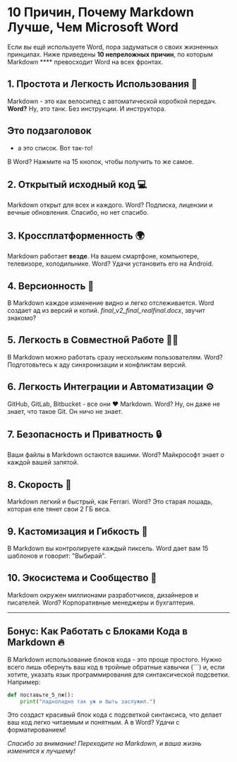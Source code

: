 # 10 Причин, Почему Markdown Лучше, Чем Microsoft Word

Если вы ещё используете Word, пора задуматься о своих жизненных принципах. Ниже приведены **10 непреложных причин**, по которым Markdown **** превосходит Word на всех фронтах.

## 1. Простота и Легкость Использования 🚀

Markdown - это как велосипед с автоматической коробкой передач. **Word?** Ну, это танк. Без инструкции. И инструктора.

## Это подзаголовок
- а это список. Вот так-то!

В Word? Нажмите на 15 кнопок, чтобы получить то же самое.

## 2. Открытый исходный код 💻

Markdown открыт для всех и каждого. Word? Подписка, лицензии и вечные обновления. Спасибо, но нет спасибо.

## 3. Кроссплатформенность 🌍

Markdown работает **везде**. На вашем смартфоне, компьютере, телевизоре, холодильнике. Word? Удачи установить его на Android.

## 4. Версионность 🔄

В Markdown каждое изменение видно и легко отслеживается. Word создает ад из версий и копий. *final_v2_final_realfinal.docx*, звучит знакомо?

## 5. Легкость в Совместной Работе 🤮🤰

В Markdown можно работать сразу нескольким пользователям. Word? Подготовьтесь к аду синхронизации и конфликтам версий.

## 6. Легкость Интеграции и Автоматизации ⚙️

GitHub, GitLab, Bitbucket - все они ❤️ Markdown. Word? Ну, он даже не знает, что такое Git. Он ничо не знает.

## 7. Безопасность и Приватность 🔒

Ваши файлы в Markdown остаются вашими. Word? Майкрософт знает о каждой вашей запятой.

## 8. Скорость 🚄

Markdown легкий и быстрый, как Ferrari. Word? Это старая лошадь, которая еле тянет свои 2 ГБ веса.

## 9. Кастомизация и Гибкость 🎨

В Markdown вы контролируете каждый пиксель. Word дает вам 15 шаблонов и говорит: "Выбирай".

## 10. Экосистема и Сообщество 👥

Markdown окружен миллионами разработчиков, дизайнеров и писателей. Word? Корпоративные менеджеры и бухгалтерия.

---

## Бонус: Как Работать с Блоками Кода в Markdown 🔥

В Markdown использование блоков кода - это проще простого. Нужно всего лишь обернуть ваш код в тройные обратные кавычки (```) и, если хотите, указать язык программирования для синтаксической подсветки. Например:

```python
def поставьте_5_пж():
    print("ладноладно так уж и быть заслужил.")
```

Это создаст красивый блок кода с подсветкой синтаксиса, что делает ваш код легко читаемым и понятным. А в Word? Удачи с форматированием!

*Спасибо за внимание! Переходите на Markdown, и ваша жизнь изменится к лучшему!*
